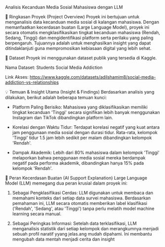Analisis Kecanduan Media Sosial Mahasiswa dengan LLM

📌 Ringkasan Proyek (Project Overview)
Proyek ini bertujuan untuk menganalisis data kecanduan media sosial di kalangan mahasiswa. Dengan memanfaatkan kecerdasan buatan (Large Language Model), proyek ini secara otomatis mengklasifikasikan tingkat kecanduan mahasiswa (Rendah, Sedang, Tinggi) dan mengidentifikasi platform serta perilaku yang paling berpengaruh. Tujuannya adalah untuk menghasilkan insight yang dapat ditindaklanjuti guna mempromosikan kebiasaan digital yang lebih sehat.

💾 Dataset
Proyek ini menggunakan dataset publik yang tersedia di Kaggle.

Nama Dataset: Students Social Media Addiction

Link Akses: https://www.kaggle.com/datasets/adilshamim8/social-media-addiction-vs-relationships

💡 Temuan & Insight Utama (Insight & Findings)
Berdasarkan analisis yang dilakukan, berikut adalah beberapa temuan kunci:

- Platform Paling Berisiko: Mahasiswa yang diklasifikasikan memiliki tingkat kecanduan 'Tinggi' secara signifikan lebih banyak menggunakan Instagram dan TikTok dibandingkan platform lain.

- Korelasi dengan Waktu Tidur: Terdapat korelasi negatif yang kuat antara jam penggunaan media sosial dengan durasi tidur. Rata-rata, kelompok 'Tinggi' tidur 1.5 jam lebih sedikit per malam dibandingkan kelompok 'Rendah'.

- Dampak Akademik: Lebih dari 80% mahasiswa dalam kelompok 'Tinggi' melaporkan bahwa penggunaan media sosial mereka berdampak negatif pada performa akademik, dibandingkan hanya 15% pada kelompok 'Rendah'.

🤖 Peran Kecerdasan Buatan (AI Support Explanation)
Large Language Model (LLM) memegang dua peran krusial dalam proyek ini:

1. Sebagai Pengklasifikasi Cerdas: LLM digunakan untuk membaca dan memahami konteks dari setiap data survei mahasiswa. Berdasarkan pemahaman ini, LLM secara otomatis memberikan label klasifikasi ('Rendah', 'Sedang', atau 'Tinggi') tanpa perlu melatih model machine learning secara manual.

2. Sebagai Peringkas Informasi: Setelah data terklasifikasi, LLM menganalisis statistik dari setiap kelompok dan merangkumnya menjadi sebuah profil naratif yyang jelas.ang mudah dipahami. Ini membantu mengubah data mentah menjadi cerita dan insight 
